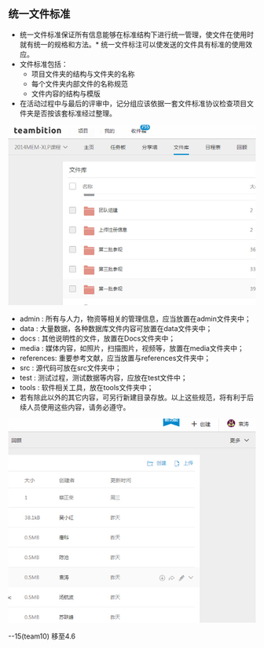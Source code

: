 ﻿## 统一文件标准

* 统一文件标准保证所有信息能够在标准结构下进行统一管理，使文件在使用时就有统一的规格和方法。* 统一文件标注可以使发送的文件具有标准的使用效应。
* 文件标准包括：
	* 项目文件夹的结构与文件夹的名称
	* 每个文件夹内部文件的名称规范
	* 文件内容的结构与模版
* 在活动过程中与最后的评审中，记分组应该依据一套文件标准协议检查项目文件夹是否按该套标准经过整理。   

![0](../assets/challenger_preparation/unified_file_standard/team10_yuantao_1.jpg)


* admin : 所有与人力，物资等相关的管理信息，应当放置在admin文件夹中；
* data : 大量数据，各种数据库文件内容可放置在data文件夹中；
* docs : 其他说明性的文件，放置在Docs文件夹中；
* media : 媒体内容，如照片，扫描图片，视频等，放置在media文件夹中；
* references: 重要参考文献，应当放置与references文件夹中；
* src : 源代码可放在src文件夹中；
* test : 测试过程，测试数据等内容，应放在test文件中；
* tools : 软件相关工具，放在tools文件夹中；
* 若有除此以外的其它内容，可另行新建目录存放。以上这些规范，将有利于后续人员使用这些内容，请务必遵守。


![0](../assets/challenger_preparation/unified_file_standard/team10_yuantao_2.jpg)

--15(team10)
移至4.6

